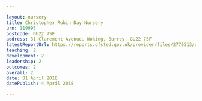 ```yaml
---

layout: nursery
title: Christopher Robin Day Nursery
urn: 119995
postcode: GU22 7SF
address: 31 Claremont Avenue, Woking, Surrey, GU22 7SF
latestReportUrl: https://reports.ofsted.gov.uk/provider/files/2770513/urn/119995.pdf
teaching: 2
development: 2
leadership: 2
outcomes: 2
overall: 2
date: 01 April 2018 
datePublish: 4 April 2018

---
```

